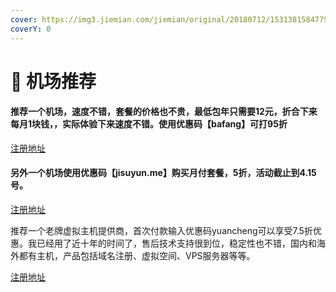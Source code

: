 ```yaml
---
cover: https://img3.jiemian.com/jiemian/original/20180712/153138158477589700.jpg
coverY: 0
---
```


# 🛫 机场推荐

#### 推荐一个机场，速度不错，套餐的价格也不贵，最低包年只需要12元，折合下来每月1块钱，，实际体验下来速度不错。使用优惠码【bafang】可打95折

&#x20;[注册地址](http://bafangyun.vip/#/register?code=AZvueHEN)

#### 另外一个机场使用优惠码【jisuyun.me】购买月付套餐，5折，活动截止到4.15号。

[注册地址](https://www.jisuyun6.com/#/register?code=ZreZrCbq)

推荐一个老牌虚拟主机提供商，首次付款输入优惠码yuancheng可以享受7.5折优惠。我已经用了近十年的时间了，售后技术支持很到位，稳定性也不错，国内和海外都有主机，产品包括域名注册、虚拟空间、VPS服务器等等。

[注册地址](https://my.laoxuehost.com/aff.php?aff=11494)
